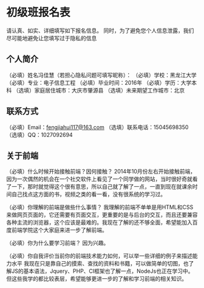 # 初级班报名表

请认真、如实、详细填写如下报名信息。
同时，为了避免您个人信息泄露，我们尽可能地避免让您填写过于隐私的信息

## 个人简介

（必填）姓名冯佳慧（若担心隐私问题可填写昵称）：
（必填）学校：黑龙江大学
（必填）专业：电子信息工程
（必填）毕业时间：2016年
（必填）学历：大学本科
（选填）家庭居住城市：大庆市肇源县
（选填）未来期望工作城市：北京

## 联系方式

（必填）Email：fengjiahui117@163.com
（选填）联系电话：15045698350
（选填）QQ：1027092694

## 关于前端

（必填）什么时候开始接触前端？因何接触？
2014年10月份左右开始接触前端，因为一次偶然的机会在一个社交软件上看见了一个同学做的网站，当时很好奇就看了一下，那时就觉得这个很有意思，所以自己就了解了一点，一直到现在就课余时间自己找点这方面的书，视频之类的看一看，没有很系统的学习过。

（必填）你理解的前端是做些什么事情？
我理解的前端不单单是用HTML和CSS来做网页页面的，它还需要有页面交互，更重要的是与后台的交互，而且还要兼容各种主流的浏览器，这个应该是最难的。我现在了解的还不够全面，希望能加入百度前端学院这个大家庭来进一步了解前端。

（必填）你为什么要学习前端？
因为兴趣。

（必填）你自我评价当前你的前端技术能力如何，可以举一些详细的例子来描述能力水平
我现在只是靠自己的摸索、查找的资料和书籍，可以做简单的切图，也了解JS的基本语法，Jquery、PHP、CI框架也了解一点，NodeJs也正在学习中。但这些我学的都比较表层，希望能够更进一步的了解和学习前端的相关知识。

